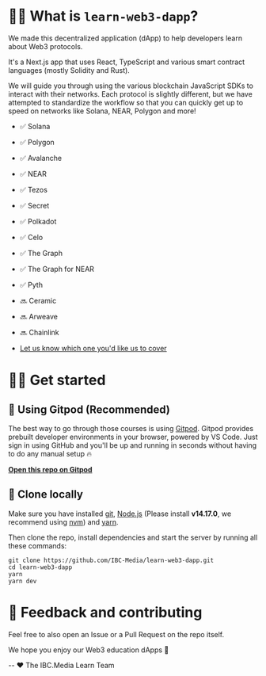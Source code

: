 # 👋🏼 What is `learn-web3-dapp`?

We made this decentralized application (dApp) to help developers learn about Web3 protocols.

It's a Next.js app that uses React, TypeScript and various smart contract languages (mostly Solidity and Rust).

We will guide you through using the various blockchain JavaScript SDKs to interact with their networks. Each protocol is slightly different, but we have attempted to standardize the workflow so that you can quickly get up to speed on networks like Solana, NEAR, Polygon and more!

- ✅ Solana
- ✅ Polygon
- ✅ Avalanche
- ✅ NEAR
- ✅ Tezos
- ✅ Secret
- ✅ Polkadot
- ✅ Celo
- ✅ The Graph
- ✅ The Graph for NEAR
- ✅ Pyth
- 🔜 Ceramic
- 🔜 Arweave
- 🔜 Chainlink

- [Let us know which one you'd like us to cover](https://github.com/IBC-Media/learn-web3-dapp/issues)

# 🧑‍💻 Get started

## 🤖 Using Gitpod (Recommended)

The best way to go through those courses is using [Gitpod](https://gitpod.io). Gitpod provides prebuilt developer environments in your browser, powered by VS Code. Just sign in using GitHub and you'll be up and running in seconds without having to do any manual setup 🔥

[**Open this repo on Gitpod**](https://gitpod.io/#https://github.com/IBC-Media/learn-web3-dapp)

## 🐑 Clone locally

Make sure you have installed [git](https://git-scm.com/book/en/v2/Getting-Started-Installing-Git), [Node.js](https://nodejs.org/en/) (Please install **v14.17.0**, we recommend using [nvm](https://github.com/nvm-sh/nvm)) and [yarn](https://yarnpkg.com/getting-started/install).

Then clone the repo, install dependencies and start the server by running all these commands:

```text
git clone https://github.com/IBC-Media/learn-web3-dapp.git
cd learn-web3-dapp
yarn
yarn dev
```

# 🤝 Feedback and contributing

Feel free to also open an Issue or a Pull Request on the repo itself.

We hope you enjoy our Web3 education dApps 🚀

-- ❤️ The IBC.Media Learn Team
